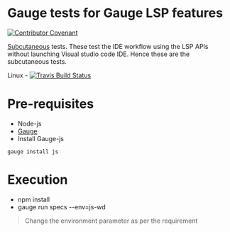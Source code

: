 # Gauge tests for Gauge LSP features

[![Contributor Covenant](https://img.shields.io/badge/Contributor%20Covenant-v1.4%20adopted-ff69b4.svg)](CODE_OF_CONDUCT.md)

[Subcutaneous](https://www.martinfowler.com/bliki/SubcutaneousTest.html) tests. 
These test the IDE workflow using the LSP APIs without launching Visual studio code IDE. Hence these are the subcutaneous tests. 

Linux - [![Travis Build Status](https://travis-ci.org/getgauge/gauge-lsp-tests.svg?branch=master)](https://travis-ci.org/getgauge/gauge-lsp-tests)

# Pre-requisites
* Node-js
* [Gauge](https://docs.getgauge.io/installing.html)
* Install Gauge-js
```
gauge install js
```

# Execution
* npm install
* gauge run specs --env=js-wd
> Change the environment parameter as per the requirement
